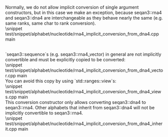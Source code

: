 Normally, we do not allow implicit conversion of single argument constructors, but in this case we make an exception,
because seqan3::rna4 and seqan3::dna4 are interchangeable as they behave nearly the same (e.g. same ranks, same
char to rank conversion).
<br>
\snippet test/snippet/alphabet/nucleotide/rna4_implicit_conversion_from_dna4.cpp main

<br>
`seqan3::sequence`s (e.g. seqan3::rna4_vector) in general are not implicitly convertible and must be explicitly
copied to be converted:
<br>
\snippet test/snippet/alphabet/nucleotide/rna4_implicit_conversion_from_dna4_vector.cpp main

<br>
You can avoid this copy by using `std::ranges::view`s:
<br>
\snippet test/snippet/alphabet/nucleotide/rna4_implicit_conversion_from_dna4_views.cpp main

<br>
This conversion constructor only allows converting seqan3::dna4 to seqan3::rna4. Other alphabets that inherit
from seqan3::dna4 will not be implicitly convertible to seqan3::rna4.
<br>
\snippet test/snippet/alphabet/nucleotide/rna4_implicit_conversion_from_dna4_inherit.cpp main
